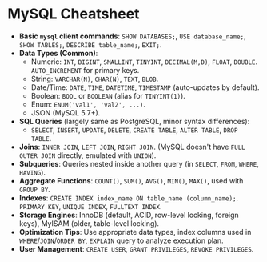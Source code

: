 # MySQL Cheatsheet

*   **Basic `mysql` client commands**: `SHOW DATABASES;`, `USE database_name;`, `SHOW TABLES;`, `DESCRIBE table_name;`, `EXIT;`.
*   **Data Types (Common)**:
    *   Numeric: `INT`, `BIGINT`, `SMALLINT`, `TINYINT`, `DECIMAL(M,D)`, `FLOAT`, `DOUBLE`. `AUTO_INCREMENT` for primary keys.
    *   String: `VARCHAR(N)`, `CHAR(N)`, `TEXT`, `BLOB`.
    *   Date/Time: `DATE`, `TIME`, `DATETIME`, `TIMESTAMP` (auto-updates by default).
    *   Boolean: `BOOL` or `BOOLEAN` (alias for `TINYINT(1)`).
    *   Enum: `ENUM('val1', 'val2', ...)`.
    *   JSON (MySQL 5.7+).
*   **SQL Queries** (largely same as PostgreSQL, minor syntax differences):
    *   `SELECT`, `INSERT`, `UPDATE`, `DELETE`, `CREATE TABLE`, `ALTER TABLE`, `DROP TABLE`.
*   **Joins**: `INNER JOIN`, `LEFT JOIN`, `RIGHT JOIN`. (MySQL doesn't have `FULL OUTER JOIN` directly, emulated with `UNION`).
*   **Subqueries**: Queries nested inside another query (in `SELECT`, `FROM`, `WHERE`, `HAVING`).
*   **Aggregate Functions**: `COUNT()`, `SUM()`, `AVG()`, `MIN()`, `MAX()`, used with `GROUP BY`.
*   **Indexes**: `CREATE INDEX index_name ON table_name (column_name);`. `PRIMARY KEY`, `UNIQUE INDEX`, `FULLTEXT INDEX`.
*   **Storage Engines**: InnoDB (default, ACID, row-level locking, foreign keys), MyISAM (older, table-level locking).
*   **Optimization Tips**: Use appropriate data types, index columns used in `WHERE`/`JOIN`/`ORDER BY`, `EXPLAIN` query to analyze execution plan.
*   **User Management**: `CREATE USER`, `GRANT PRIVILEGES`, `REVOKE PRIVILEGES`.
